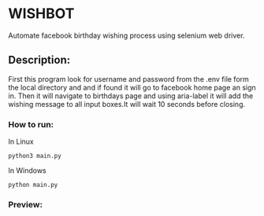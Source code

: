 # WISHBOT

Automate facebook birthday wishing process using selenium web driver.

## Description:

First this program look for username and password from the .env file form the local directory and and if found it will go to facebook home page an sign in. Then it will navigate to birthdays page and using aria-label it will add the wishing message to all input boxes.It will wait 10 seconds before closing.

### How to run:

In Linux

```
python3 main.py
```

In Windows

```
python main.py
```

### Preview:


